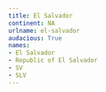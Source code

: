 ```yaml
---
title: El Salvador
continent: NA
urlname: el-salvador
audacious: True
names:
- El Salvador
- Republic of El Salvador
- SV
- SLV
---
```

